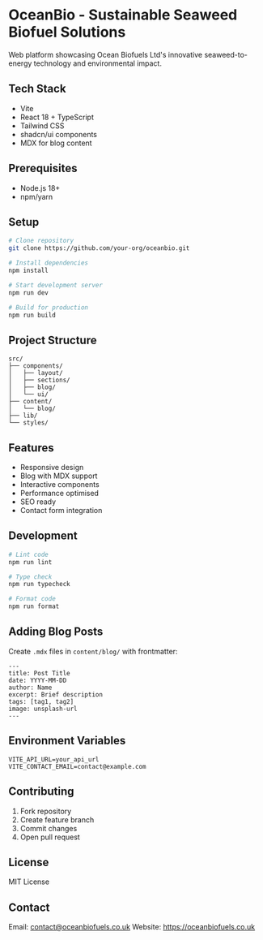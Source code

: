 # OceanBio - Sustainable Seaweed Biofuel Solutions

Web platform showcasing Ocean Biofuels Ltd's innovative seaweed-to-energy technology and environmental impact.

## Tech Stack

- Vite
- React 18 + TypeScript
- Tailwind CSS
- shadcn/ui components
- MDX for blog content

## Prerequisites

- Node.js 18+
- npm/yarn

## Setup

```bash
# Clone repository
git clone https://github.com/your-org/oceanbio.git

# Install dependencies
npm install

# Start development server
npm run dev

# Build for production
npm run build
```

## Project Structure

```
src/
├── components/
│   ├── layout/
│   ├── sections/
│   ├── blog/
│   └── ui/
├── content/
│   └── blog/
├── lib/
└── styles/
```

## Features

- Responsive design
- Blog with MDX support
- Interactive components
- Performance optimised
- SEO ready
- Contact form integration

## Development

```bash
# Lint code
npm run lint

# Type check
npm run typecheck

# Format code
npm run format
```

## Adding Blog Posts

Create `.mdx` files in `content/blog/` with frontmatter:

```mdx
---
title: Post Title
date: YYYY-MM-DD
author: Name
excerpt: Brief description
tags: [tag1, tag2]
image: unsplash-url
---
```

## Environment Variables

```env
VITE_API_URL=your_api_url
VITE_CONTACT_EMAIL=contact@example.com
```

## Contributing

1. Fork repository
2. Create feature branch
3. Commit changes
4. Open pull request

## License

MIT License

## Contact

Email: contact@oceanbiofuels.co.uk
Website: https://oceanbiofuels.co.uk
